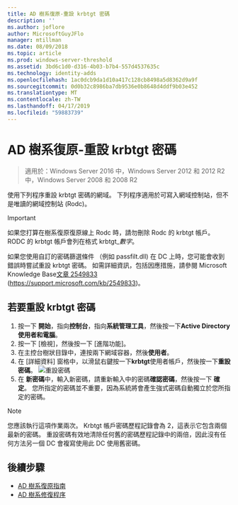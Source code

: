 ```yaml
---
title: AD 樹系復原-重設 krbtgt 密碼
description: ''
ms.author: joflore
author: MicrosoftGuyJFlo
manager: mtillman
ms.date: 08/09/2018
ms.topic: article
ms.prod: windows-server-threshold
ms.assetid: 3bd6c1d0-d316-4b03-b7b4-557d4537635c
ms.technology: identity-adds
ms.openlocfilehash: 1ac0dcb9da1d10a417c128cb8498a5d8362d9a9f
ms.sourcegitcommit: 0d0b32c8986ba7db9536e0b8648d4ddf9b03e452
ms.translationtype: MT
ms.contentlocale: zh-TW
ms.lasthandoff: 04/17/2019
ms.locfileid: "59883739"
---
```

# <a name="ad-forest-recovery---resetting-the-krbtgt-password"></a>AD 樹系復原-重設 krbtgt 密碼

>適用於：Windows Server 2016 中，Windows Server 2012 和 2012 R2 中，Windows Server 2008 和 2008 R2

使用下列程序重設 krbtgt 密碼的網域。 下列程序適用於可寫入網域控制站，但不是唯讀的網域控制站 (Rodc)。
  
> [!IMPORTANT]
> 如果您打算在樹系復原復原線上 Rodc 時，請勿刪除 Rodc 的 krbtgt 帳戶。 RODC 的 krbtgt 帳戶會列在格式 krbtgt_*數字*。
>
> 如果您使用自訂的密碼篩選條件 （例如 passfilt.dll) 在 DC 上時，您可能會收到錯誤時嘗試重設 krbtgt 密碼。 如需詳細資訊，包括因應措施，請參閱 Microsoft Knowledge Base[文章 2549833](https://support.microsoft.com/kb/2549833) (https://support.microsoft.com/kb/2549833)。
  
## <a name="to-reset-the-krbtgt-password"></a>若要重設 krbtgt 密碼  
  
1. 按一下 **開始**，指向**控制台**，指向**系統管理工具**，然後按一下**Active Directory 使用者和電腦**。
2. 按一下 [檢視]，然後按一下 [進階功能]。
3. 在主控台樹狀目錄中，連按兩下網域容器，然後**使用者**。
4. 在 [詳細資料] 窗格中，以滑鼠右鍵按一下**krbtgt**使用者帳戶，然後按一下**重設密碼**。
   ![重設密碼](media/AD-Forest-Recovery-Resetting-the-krbtgt-password/resetpass1.png)
5. 在 **新密碼**中，輸入新密碼，請重新輸入中的密碼**確認密碼**，然後按一下  **確定**。 您所指定的密碼並不重要，因為系統將會產生強式密碼自動獨立於您所指定的密碼。
  
> [!NOTE]
> 您應該執行這項作業兩次。 Krbtgt 帳戶密碼歷程記錄會為 2，這表示它包含兩個最新的密碼。 重設密碼有效地清除任何舊的密碼歷程記錄中的兩倍，因此沒有任何方法另一個 DC 會複寫使用此 DC 使用舊密碼。

## <a name="next-steps"></a>後續步驟

- [AD 樹系復原指南](AD-Forest-Recovery-Guide.md)
- [AD 樹系修復程序](AD-Forest-Recovery-Procedures.md) 
